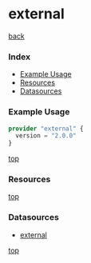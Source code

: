 # external

[back](../)

### Index

- [Example Usage](#example-usage)
- [Resources](#resources)
- [Datasources](#datasources)

### Example Usage

```terraform
provider "external" {
  version = "2.0.0"
}
```

[top](#index)

### Resources



[top](#index)

### Datasources


- [external](./d/external.md)


[top](#index)